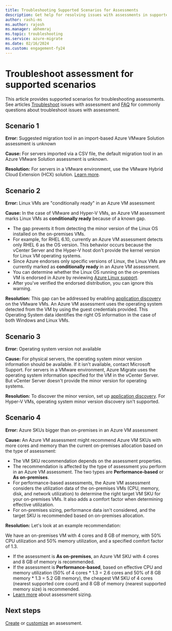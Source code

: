 ```yaml
---
title: Troubleshooting Supported Scenarios for Assessments
description: Get help for resolving issues with assessments in supported scenarios using Azure Migrate.
author: rashi-ms
ms.author: rajosh
ms.manager: abhemraj
ms.topic: troubleshooting
ms.service: azure-migrate
ms.date: 02/16/2024
ms.custom: engagement-fy24        
---
```


# Troubleshoot assessment for supported scenarios

This article provides supported scenarios for troubleshooting assessments. See articles [Troubleshoot](troubleshoot-assessment.md) issues with assessment and [FAQ](troubleshoot-assessment-faq.md) for commonly questions about troubleshoot issues with assessment.

## Scenario 1

**Error:** Suggested migration tool in an import-based Azure VMware Solution assessment is unknown

**Cause:** For servers imported via a CSV file, the default migration tool in an Azure VMware Solution assessment is unknown.

**Resolution:** For servers in a VMware environment, use the VMware Hybrid Cloud Extension (HCX) solution. [Learn more](../azure-vmware/configure-vmware-hcx.md).

## Scenario 2

**Error:** Linux VMs are "conditionally ready" in an Azure VM assessment

**Cause:** In the case of VMware and Hyper-V VMs, an Azure VM assessment marks Linux VMs as **conditionally ready** because of a known gap. 

- The gap prevents it from detecting the minor version of the Linux OS installed on the on-premises VMs.
- For example, for RHEL 6.10, currently an Azure VM assessment detects only RHEL 6 as the OS version. This behavior occurs because the vCenter Server and the Hyper-V host don't provide the kernel version for Linux VM operating systems.
- Since Azure endorses only specific versions of Linux, the Linux VMs are currently marked as **conditionally ready** in an Azure VM assessment.
- You can determine whether the Linux OS running on the on-premises VM is endorsed in Azure by reviewing [Azure Linux support](../virtual-machines/linux/endorsed-distros.md).
- After you've verified the endorsed distribution, you can ignore this warning.

**Resolution:** This gap can be addressed by enabling [application discovery](./how-to-discover-applications.md) on the VMware VMs. An Azure VM assessment uses the operating system detected from the VM by using the guest credentials provided. This Operating System data identifies the right OS information in the case of both Windows and Linux VMs.

## Scenario 3

**Error:** Operating system version not available

**Cause:** For physical servers, the operating system minor version information should be available. If it isn't available, contact Microsoft Support. For servers in a VMware environment, Azure Migrate uses the operating system information specified for the VM in the vCenter Server. But vCenter Server doesn't provide the minor version for operating systems.

**Resolution:** To discover the minor version, set up [application discovery](./how-to-discover-applications.md). For Hyper-V VMs, operating system minor version discovery isn't supported. 

## Scenario 4

**Error:** Azure SKUs bigger than on-premises in an Azure VM assessment

**Cause:** An Azure VM assessment might recommend Azure VM SKUs with more cores and memory than the current on-premises allocation based on the type of assessment:

- The VM SKU recommendation depends on the assessment properties.
- The recommendation is affected by the type of assessment you perform in an Azure VM assessment. The two types are **Performance-based** or **As on-premises**.
- For performance-based assessments, the Azure VM assessment considers the utilization data of the on-premises VMs (CPU, memory, disk, and network utilization) to determine the right target VM SKU for your on-premises VMs. It also adds a comfort factor when determining effective utilization.
- For on-premises sizing, performance data isn't considered, and the target SKU is recommended based on on-premises allocation.

**Resolution:** Let's look at an example recommendation:

We have an on-premises VM with 4 cores and 8 GB of memory, with 50% CPU utilization and 50% memory utilization, and a specified comfort factor of 1.3.

- If the assessment is **As on-premises**, an Azure VM SKU with 4 cores and 8 GB of memory is recommended.
- If the assessment is **Performance-based**, based on effective CPU and memory utilization (50% of 4 cores * 1.3 = 2.6 cores and 50% of 8 GB memory * 1.3 = 5.2 GB memory), the cheapest VM SKU of 4 cores (nearest supported core count) and 8 GB of memory (nearest supported memory size) is recommended.
- [Learn more](concepts-assessment-calculation.md#types-of-assessments) about assessment sizing.


## Next steps

[Create](how-to-create-assessment.md) or [customize](how-to-modify-assessment.md) an assessment.